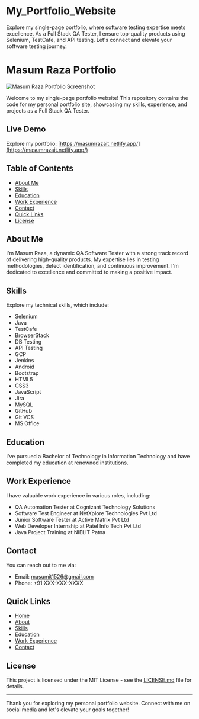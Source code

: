 # My_Portfolio_Website
Explore my single-page portfolio, where software testing expertise meets excellence. As a Full Stack QA Tester, I ensure top-quality products using Selenium, TestCafe, and API testing. Let's connect and elevate your software testing journey.

# Masum Raza Portfolio

![Masum Raza Portfolio Screenshot](portfolio-screenshot.png)

Welcome to my single-page portfolio website! This repository contains the code for my personal portfolio site, showcasing my skills, experience, and projects as a Full Stack QA Tester.

## Live Demo

Explore my portfolio: [https://masumrazait.netlify.app/](https://masumrazait.netlify.app/)

## Table of Contents

- [About Me](#about-me)
- [Skills](#skills)
- [Education](#education)
- [Work Experience](#work-experience)
- [Contact](#contact)
- [Quick Links](#quick-links)
- [License](#license)

## About Me

I'm Masum Raza, a dynamic QA Software Tester with a strong track record of delivering high-quality products. My expertise lies in testing methodologies, defect identification, and continuous improvement. I'm dedicated to excellence and committed to making a positive impact.

## Skills

Explore my technical skills, which include:

- Selenium
- Java
- TestCafe
- BrowserStack
- DB Testing
- API Testing
- GCP
- Jenkins
- Android
- Bootstrap
- HTML5
- CSS3
- JavaScript
- Jira
- MySQL
- GitHub
- Git VCS
- MS Office

## Education

I've pursued a Bachelor of Technology in Information Technology and have completed my education at renowned institutions.

## Work Experience

I have valuable work experience in various roles, including:

- QA Automation Tester at Cognizant Technology Solutions
- Software Test Engineer at NetXplore Technologies Pvt Ltd
- Junior Software Tester at Active Matrix Pvt Ltd
- Web Developer Internship at Patel Info Tech Pvt Ltd
- Java Project Training at NIELIT Patna

## Contact

You can reach out to me via:

- Email: masumit1526@gmail.com
- Phone: +91 XXX-XXX-XXXX

## Quick Links

- [Home](https://masumrazait.netlify.app/)
- [About](https://masumrazait.netlify.app/#about)
- [Skills](https://masumrazait.netlify.app/#skills)
- [Education](https://masumrazait.netlify.app/#education)
- [Work Experience](https://masumrazait.netlify.app/#work-experience)
- [Contact](https://masumrazait.netlify.app/#contact)

## License

This project is licensed under the MIT License - see the [LICENSE.md](LICENSE.md) file for details.

---

Thank you for exploring my personal portfolio website. Connect with me on social media and let's elevate your goals together!
